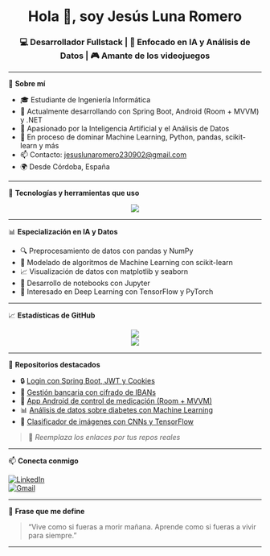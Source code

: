 <h1 align="center">Hola 👋, soy Jesús Luna Romero</h1>
<h3 align="center">💻 Desarrollador Fullstack | 🤖 Enfocado en IA y Análisis de Datos | 🎮 Amante de los videojuegos</h3>

---

🌟 **Sobre mí**

- 🎓 Estudiante de Ingeniería Informática
- 💼 Actualmente desarrollando con Spring Boot, Android (Room + MVVM) y .NET
- 🧠 Apasionado por la Inteligencia Artificial y el Análisis de Datos
- 🚀 En proceso de dominar Machine Learning, Python, pandas, scikit-learn y más
- 📫 Contacto: jesuslunaromero230902@gmail.com
- 🌍 Desde Córdoba, España

---

📌 **Tecnologías y herramientas que uso**

<p align="center">
  <img src="https://skillicons.dev/icons?i=java,spring,androidstudio,kotlin,cs,dotnet,python,py,pandas,numpy,scikit-learn,jupyter,html,css,js,ts,sqlite,mysql,git,github,vscode,idea" />
</p>

---

📊 **Especialización en IA y Datos**

- 🔍 Preprocesamiento de datos con pandas y NumPy
- 🤖 Modelado de algoritmos de Machine Learning con scikit-learn
- 📈 Visualización de datos con matplotlib y seaborn
- 🧪 Desarrollo de notebooks con Jupyter
- 🧠 Interesado en Deep Learning con TensorFlow y PyTorch

---

📈 **Estadísticas de GitHub**

<p align="center">
  <img src="https://github-profile-summary-cards.vercel.app/api/cards/repos-per-language?username=jesuslunaromero&theme=tokyonight" />
  <br />
  <img src="https://github-profile-summary-cards.vercel.app/api/cards/most-commit-language?username=jesuslunaromero&theme=tokyonight" />
</p>

---

📂 **Repositorios destacados**

- 🔒 [Login con Spring Boot, JWT y Cookies](https://github.com/jesuslunaromero/nombre-del-repo)
- 🏦 [Gestión bancaria con cifrado de IBANs](https://github.com/jesuslunaromero/nombre-del-repo)
- 💊 [App Android de control de medicación (Room + MVVM)](https://github.com/jesuslunaromero/nombre-del-repo)
- 📊 [Análisis de datos sobre diabetes con Machine Learning](https://github.com/jesuslunaromero/nombre-del-repo)
- 🧠 [Clasificador de imágenes con CNNs y TensorFlow](https://github.com/jesuslunaromero/nombre-del-repo)

> 📝 *Reemplaza los enlaces por tus repos reales*

---

📫 **Conecta conmigo**

[![LinkedIn](https://img.shields.io/badge/-LinkedIn-blue?logo=linkedin&style=flat-square)](https://www.linkedin.com/in/jesuslunaromero)  
[![Gmail](https://img.shields.io/badge/-Gmail-red?logo=gmail&style=flat-square)](mailto:jesuslunaromero230902@gmail.com)

---

💬 **Frase que me define**

> “Vive como si fueras a morir mañana. Aprende como si fueras a vivir para siempre.”

---
